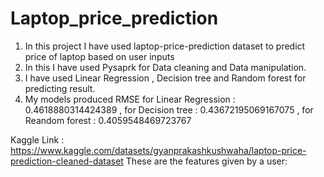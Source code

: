 # Laptop_price_prediction

1. In this project I have used laptop-price-prediction dataset to predict price of laptop based on user inputs
2. In this I have used Pysaprk for Data cleaning and Data manipulation.
3. I have used Linear Regression , Decision tree and Random forest for predicting result.
4. My models produced RMSE for Linear Regression : 0.4618880314424389 , for Decision tree : 0.43672195069167075 , for Reandom forest : 0.4059548469723767

Kaggle Link :
https://www.kaggle.com/datasets/gyanprakashkushwaha/laptop-price-prediction-cleaned-dataset
These are the features given by a user:




